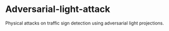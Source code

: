 # Adversarial-light-attack
Physical attacks on traffic sign detection using adversarial light projections.
